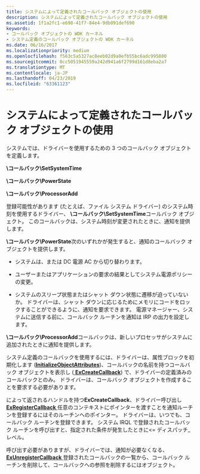 ```yaml
---
title: システムによって定義されたコールバック オブジェクトの使用
description: システムによって定義されたコールバック オブジェクトの使用
ms.assetid: 1f1a2fc1-e698-41f7-84e4-9db091def690
keywords:
- コールバック オブジェクトの WDK カーネル
- システム定義のコールバック オブジェクトの WDK カーネル
ms.date: 06/16/2017
ms.localizationpriority: medium
ms.openlocfilehash: f563c5a5327ac8eeb02d9a0efb55bc6adc995880
ms.sourcegitcommit: 0cc5051945559a242d941a6f2799d161d8eba2a7
ms.translationtype: MT
ms.contentlocale: ja-JP
ms.lasthandoff: 04/23/2019
ms.locfileid: "63361123"
---
```

# <a name="using-a-system-defined-callback-object"></a>システムによって定義されたコールバック オブジェクトの使用





システムでは、ドライバーを使用するための 3 つのコールバック オブジェクトを定義します。

**\\コールバック\\SetSystemTime**

**\\コールバック\\PowerState**

**\\コールバック\\ProcessorAdd**

登録可能性があります (たとえば、ファイル システム ドライバー) のシステム時刻を使用するドライバー、 **\\コールバック\\SetSystemTime**コールバック オブジェクト。 このコールバックは、システム時刻が変更されたときに、通知を提供します。

**\\コールバック\\PowerState**次のいずれかが発生すると、通知のコールバック オブジェクトを提供します。

-   システムは、または DC 電源 AC から切り替わります。

-   ユーザーまたはアプリケーションの要求の結果としてシステム電源ポリシーの変更。

-   システムのスリープ状態またはシャット ダウン状態に遷移が迫っていないか。 ドライバーは、シャット ダウンに応じるためにメモリにコードをロックすることができるように、通知を要求できます。 電源マネージャー、システムに送信する前に、コールバック ルーチンを通知は IRP の出力を設定します。

**\\コールバック\\ProcessorAdd**コールバックは、新しいプロセッサがシステムに追加されたときに通知を提供します。

システム定義のコールバックを使用するには、ドライバーは、属性ブロックを初期化します ([**InitializeObjectAttributes**](https://msdn.microsoft.com/library/windows/hardware/ff547804))、コールバックの名前を持つコールバック オブジェクトを表示し ([ **ExCreateCallback**](https://msdn.microsoft.com/library/windows/hardware/ff544560)) で、ドライバーの定義済みのコールバックとのみ。 ドライバーは、コールバック オブジェクトを作成することを要求する必要があります。

によって返されるハンドルを持つ**ExCreateCallback**、ドライバー呼び出し[ **ExRegisterCallback** ](https://msdn.microsoft.com/library/windows/hardware/ff545534)任意のコンテキストにポインターを渡すことを通知ルーチンを登録するにはそのルーチンへのポインター。 ドライバーは、いつでも、コールバック ルーチンを登録できます。 システム IRQL で登録されたコールバック ルーチンを呼び出すと、指定された条件が発生したときに&lt;= ディスパッチ\_レベル。

呼び出す必要がありますが、ドライバーでは、通知が必要なくなる、 [ **ExUnregisterCallback** ](https://msdn.microsoft.com/library/windows/hardware/ff545649)登録されたコールバックの一覧から、コールバック ルーチンを削除して、コールバックへの参照を削除するにはオブジェクト。

 

 




